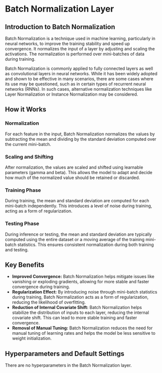 # Batch Normalization Layer
## Introduction to Batch Normalization
Batch Normalization is a technique used in machine learning, particularly in neural networks, to improve the training stability and speed up convergence. It normalizes the input of a layer by adjusting and scaling the activations. The normalization is performed over mini-batches of data during training.

Batch Normalization is commonly applied to fully connected layers as well as convolutional layers in neural networks. While it has been widely adopted and shown to be effective in many scenarios, there are some cases where its use may be questioned, such as in certain types of recurrent neural networks (RNNs). In such cases, alternative normalization techniques like Layer Normalization or Instance Normalization may be considered.

## How it Works
### Normalization
For each feature in the input, Batch Normalization normalizes the values by subtracting the mean and dividing by the standard deviation computed over the current mini-batch.

### Scaling and Shifting
After normalization, the values are scaled and shifted using learnable parameters (gamma and beta). This allows the model to adapt and decide how much of the normalized value should be retained or discarded.

### Training Phase
During training, the mean and standard deviation are computed for each mini-batch independently. This introduces a level of noise during training, acting as a form of regularization.

### Testing Phase
During inference or testing, the mean and standard deviation are typically computed using the entire dataset or a moving average of the training mini-batch statistics. This ensures consistent normalization during both training and testing.


## Key Benefits
- **Improved Convergence:** Batch Normalization helps mitigate issues like vanishing or exploding gradients, allowing for more stable and faster convergence during training.
- **Regularization Effect:** By introducing noise through mini-batch statistics during training, Batch Normalization acts as a form of regularization, reducing the likelihood of overfitting.
- **Reduction of Internal Covariate Shift:** Batch Normalization helps stabilize the distribution of inputs to each layer, reducing the internal covariate shift. This can lead to more stable training and faster convergence.
- **Removal of Manual Tuning:** Batch Normalization reduces the need for manual tuning of learning rates and helps the model be less sensitive to weight initialization.


## Hyperparameters and Default Settings
There are no hyperparameters in the Batch Normalization layer.